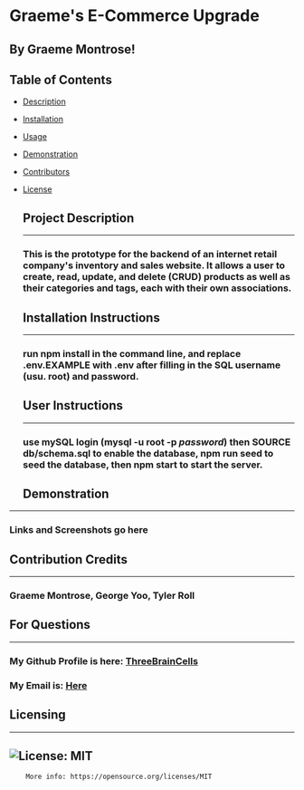 # Graeme's E-Commerce Upgrade
  ## By Graeme Montrose!

  ## Table of Contents
- [Description](#description)
- [Installation](#installation)
- [Usage](#usage)
- [Demonstration](#demonstration)
- [Contributors](#contributors)
- [License](#license)

  <a id="description"></a>
  ## Project Description
  ---------------------------------
  ### This is the prototype for the backend of an internet retail company's inventory and sales website. It allows a user to create, read, update, and delete (CRUD) products as well as their categories and tags, each with their own associations.

  <a id="installation"></a>
  ## Installation Instructions
  -----------------
  ### run npm install in the command line, and replace .env.EXAMPLE with .env after filling in the SQL username (usu. root) and password.

  <a id="usage"></a>
  ## User Instructions
  -----------------
  ### use mySQL login (mysql -u root -p *password*) then SOURCE db/schema.sql to enable the database, npm run seed to seed the database, then npm start to start the server.

  <a id="demonstration"></a>
  ## Demonstration
-----------------------------------
  ### Links and Screenshots go here

  <a id="contributors"></a>
  ## Contribution Credits
  -----------------------
  ### Graeme Montrose, George Yoo, Tyler Roll

  <a id="questions"></a>
  ## For Questions
---------------------------------
  ### My Github Profile is here: [ThreeBrainCells](https://github.com/ThreeBrainCells)
  ### My Email is: [Here](mailto:teentrose@gmail.com)
  
  <a id="license"></a>
  ## Licensing
  ----------------------------
  ## ![License: MIT](https://img.shields.io/badge/License-MIT-yellow.svg)
        More info: https://opensource.org/licenses/MIT